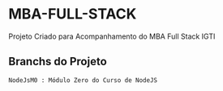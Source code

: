 # MBA-FULL-STACK
Projeto Criado para Acompanhamento do MBA Full Stack IGTI

## Branchs do Projeto
```
NodeJsM0 : Módulo Zero do Curso de NodeJS

```
